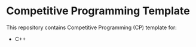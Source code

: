# Competitive Programming Template

This repository contains Competitive Programming (CP) template for:

- C++
